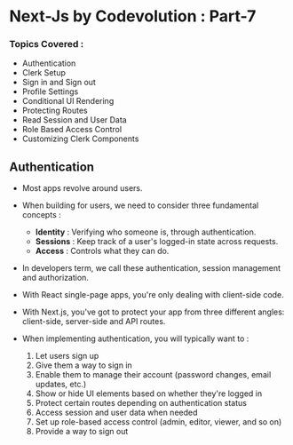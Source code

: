 # Next-Js by Codevolution : Part-7

### Topics Covered :

- Authentication
- Clerk Setup
- Sign in and Sign out
- Profile Settings
- Conditional UI Rendering
- Protecting Routes
- Read Session and User Data
- Role Based Access Control
- Customizing Clerk Components

## Authentication

- Most apps revolve around users.

- When building for users, we need to consider three fundamental concepts :

    - **Identity** : Verifying who someone is, through authentication.
    - **Sessions** : Keep track of a user's logged-in state across requests.
    - **Access** : Controls what they can do.

- In developers term, we call these authentication, session management and authorization.

- With React single-page apps, you're only dealing with client-side code.

- With Next.js, you've got to protect your app from three different angles: client-side, server-side and API routes.

- When implementing authentication, you will typically want to :

    1. Let users sign up
    2. Give them a way to sign in
    3. Enable them to manage their account (password changes, email updates, etc.)
    4. Show or hide UI elements based on whether they're logged in
    5. Protect certain routes depending on authentication status
    6. Access session and user data when needed
    7. Set up role-based access control (admin, editor, viewer, and so on)
    8. Provide a way to sign out